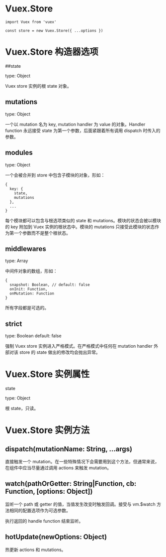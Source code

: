 # Vuex.Store

    import Vuex from 'vuex'

    const store = new Vuex.Store({ ...options })

# Vuex.Store 构造器选项

##state

type: Object

Vuex store 实例的根 state 对象。

## mutations

type: Object

一个以 mutation 名为 key, mutation handler 为 value 的对象。Handler function 永远接受 state 为第一个参数，后面紧跟着所有调用 dispatch 时传入的参数。

## modules

type: Object

一个会被合并到 store 中包含子模块的对象，形如：

    {
      key: {
        state,
        mutations
      },
      ...
    }

每个模块都可以包含与根选项类似的 state 和 mutations。模块的状态会被以模块的 key 附加到 Vuex 实例的根状态中。模块的 mutations 只接受此模块的状态作为第一个参数而不是整个根状态。

## middlewares

type: Array<Object>

中间件对象的数组，形如：

    {
      snapshot: Boolean, // default: false
      onInit: Function,
      onMutation: Function
    }

所有字段都是可选的。

## strict

type: Boolean
default: false

强制 Vuex store 实例进入严格模式。在严格模式中任何在 mutation handler 外部对该 store 的 state 做出的修改均会抛出异常。

# Vuex.Store 实例属性

state

type: Object

根 state，只读。

# Vuex.Store 实例方法

## dispatch(mutationName: String, ...args)

直接触发一个 mutation。在一些特殊情况下会需要用到这个方法，但通常来说，在组件中应当尽量通过调用 actions 来触发 mutation。

## watch(pathOrGetter: String|Function, cb: Function, [options: Object])

监听一个 path 或 getter 的值，当值发生改变时触发回调。接受与 vm.$watch 方法相同的配置选项作为可选参数。

执行返回的 handle function 结束监听。

## hotUpdate(newOptions: Object)

热更新 actions 和 mutations。
